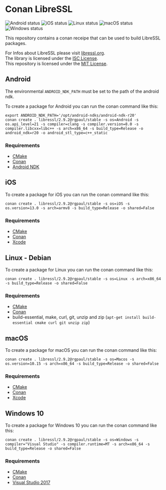 # Conan LibreSSL

![Android status](https://github.com/rgpaul/conan-libressl-scripts/workflows/Android/badge.svg)
![iOS status](https://github.com/rgpaul/conan-libressl-scripts/workflows/iOS/badge.svg)
![Linux status](https://github.com/rgpaul/conan-libressl-scripts/workflows/Linux/badge.svg)
![macOS status](https://github.com/rgpaul/conan-libressl-scripts/workflows/macOS/badge.svg)
![Windows status](https://github.com/rgpaul/conan-libressl-scripts/workflows/Windows/badge.svg)

This repository contains a conan receipe that can be used to build LibreSSL packages.

For Infos about LibreSSL please visit [libressl.org](https://www.libressl.org/).  
The library is licensed under the [ISC License](https://tldrlegal.com/license/-isc-license).  
This repository is licensed under the [MIT License](LICENSE).

## Android

The environmental `ANDROID_NDK_PATH` must be set to the path of the android ndk.

To create a package for Android you can run the conan command like this:

```
export ANDROID_NDK_PATH='/opt/android-ndks/android-ndk-r20'
conan create . libressl/2.9.2@rgpaul/stable -s os=Android -s os.api_level=21 -s compiler=clang -s compiler.version=8.0 -s compiler.libcxx=libc++ -s arch=x86_64 -s build_type=Release -o android_ndk=r20 -o android_stl_type=c++_static
```

### Requirements

* [CMake](https://cmake.org/)
* [Conan](https://conan.io/)
* [Android NDK](https://developer.android.com/ndk/downloads/)

## iOS

To create a package for iOS you can run the conan command like this:

```
conan create . libressl/2.9.2@rgpaul/stable -s os=iOS -s os.version=13.0 -s arch=armv8 -s build_type=Release -o shared=False
```

### Requirements

* [CMake](https://cmake.org/)
* [Conan](https://conan.io/)
* [Xcode](https://developer.apple.com/xcode/)

## Linux - Debian

To create a package for Linux you can run the conan command like this:

```
conan create . libressl/2.9.2@rgpaul/stable -s os=Linux -s arch=x86_64 -s build_type=Release -o shared=False
```

### Requirements

* [CMake](https://cmake.org/)
* [Conan](https://conan.io/)
* build-essential, make, curl, git, unzip and zip (`apt-get install build-essential cmake curl git unzip zip`)

## macOS

To create a package for macOS you can run the conan command like this:

```
conan create . libressl/2.9.2@rgpaul/stable -s os=Macos -s os.version=10.15 -s arch=x86_64 -s build_type=Release -o shared=False
```

### Requirements

* [CMake](https://cmake.org/)
* [Conan](https://conan.io/)
* [Xcode](https://developer.apple.com/xcode/)

## Windows 10

To create a package for Windows 10 you can run the conan command like this:

```
conan create . libressl/2.9.2@rgpaul/stable -s os=Windows -s compiler="Visual Studio" -s compiler.runtime=MT -s arch=x86_64 -s build_type=Release -o shared=False
```

### Requirements

* [CMake](https://cmake.org/)
* [Conan](https://conan.io/)
* [Visual Studio 2017](https://visualstudio.microsoft.com/de/downloads/)